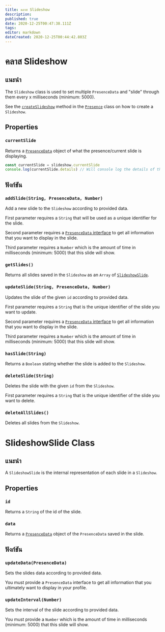 ```yaml
---
title: คลาส Slideshow
description:
published: true
date: 2020-12-25T00:47:38.111Z
tags:
editor: markdown
dateCreated: 2020-12-25T00:44:42.803Z
---
```


# คลาส Slideshow

## แนะนำ

The `Slideshow` class is used to set multiple `PresenceData` and "slide" through them every x milliseconds (minimum: 5000).

See the [`createSlideshow`](/dev/presence/class#createslideshow) method in the [`Presence`](/dev/presence/class) class on how to create a `Slideshow`.

## Properties

### `currentSlide`

Returns a [`PresenceData`](/dev/presence/class#presencedata-interface) object of what the presence/current slide is displaying.

```ts
const currentSlide = slideshow.currentSlide
console.log(currentSlide.details) // Will console log the details of the PresenceData
```

## ฟังก์ชัน

### `addSlide(String, PresenceData, Number)`

Add a new slide to the `Slideshow` according to provided data.

First parameter requires a `String` that will be used as a unique identifier for the slide.

Second parameter requires a [`PresenceData` interface](/dev/presence/class#presencedata-interface) to get all information that you want to display in the slide.

Third parameter requires a `Number` which is the amount of time in milliseconds (minimum: 5000) that this slide will show.

### `getSlides()`

Returns all slides saved in the `Slideshow` as an `Array` of [`SlideshowSlide`](#slideshowslide-class).

### `updateSlide(String, PresenceData, Number)`

Updates the slide of the given `id` according to provided data.

First parameter requires a `String` that is the unique identifier of the slide you want to update.

Second parameter requires a [`PresenceData` interface](/dev/presence/class#presencedata-interface) to get all information that you want to display in the slide.

Third parameter requires a `Number` which is the amount of time in milliseconds (minimum: 5000) that this slide will show.

### `hasSlide(String)`

Returns a `Boolean` stating whether the slide is added to the `Slideshow`.

### `deleteSlide(String)`

Deletes the slide with the given `id` from the `Slideshow`.

First parameter requires a `String` that is the unique identifier of the slide you want to delete.

### `deleteAllSlides()`

Deletes all slides from the `Slideshow`.

# SlideshowSlide Class

## แนะนำ

A `SlideshowSlide` is the internal representation of each slide in a `Slideshow`.

## Properties

### `id`

Returns a `String` of the id of the slide.

### `data`

Returns a [`PresenceData`](/dev/presence/class#presencedata-interface) object of the `PresenceData` saved in the slide.

## ฟังก์ชัน

### `updateData(PresenceData)`

Sets the slides data according to provided data.

You must provide a `PresenceData` interface to get all information that you ultimately want to display in your profile.

### `updateInterval(Number)`

Sets the interval of the slide according to provided data.

You must provide a `Number` which is the amount of time in milliseconds (minimum: 5000) that this slide will show.